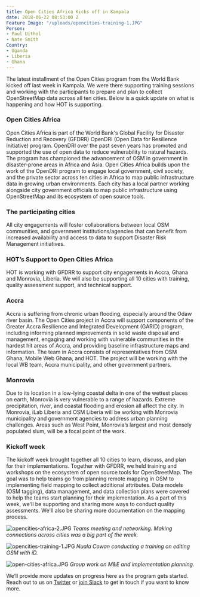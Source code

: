 ```yaml
---
title: Open Cities Africa Kicks off in Kampala
date: 2018-06-22 08:53:00 Z
Feature Image: "/uploads/opencities-training-1.JPG"
Person:
- Paul Uithol
- Nate Smith
Country:
- Uganda
- Liberia
- Ghana
---
```


The latest installment of the Open Cities program from the World Bank kicked off last week in Kampala. We were there supporting training sessions and working with the participants to prepare and plan to collect OpenStreetMap data across all ten cities. Below is a quick update on what is happening and how HOT is supporting. 

### Open Cities Africa

Open Cities Africa is part of the World Bank's Global Facility for Disaster Reduction and Recovery (GFDRR) OpenDRI (Open Data for Resilience Initiative) program. OpenDRI over the past seven years has promoted and supported the use of open data to reduce vulnerability to natural hazards. The program has championed the advancement of OSM in government in disaster-prone areas in Africa and Asia. Open Cities Africa builds upon the work of the OpenDRI program to engage local government, civil society, and the private sector across ten cities in Africa to map public infrastructure data in growing urban environments. Each city has a local partner working alongside city government officials to map public infrastructure using OpenStreetMap and its ecosystem of open source tools.

### The participating cities

All city engagements will foster collaborations between local OSM communities, and government institutions/agencies that can benefit from increased availability and access to data to support Disaster Risk Management initiatives.

### HOT’s Support to Open Cities Africa

HOT is working with GFDRR to support city engagements in Accra, Ghana and Monrovia, Liberia. We will also be supporting all 10 cities with training, quality assessment support, and technical support. 

### Accra

Accra is suffering from chronic urban flooding, especially around the Odaw river basin. The Open Cities project in Accra will support components of the Greater Accra Resilience and Integrated Development (GARID) program, including informing planned improvements in solid waste disposal and management, engaging and working with vulnerable communities in the hardest hit areas of Accra, and providing baseline infrastructure maps and information. The team in Accra consists of representatives from OSM Ghana, Mobile Web Ghana, and HOT. The project will be working with the local WB team, Accra municipality, and other government partners.

### Monrovia

Due to its location in a low-lying coastal delta in one of the wettest places on earth, Monrovia is very vulnerable to a range of hazards. Extreme precipitation, river, and coastal flooding and erosion all affect the city. In Monrovia, iLab Liberia and OSM Liberia will be working with Monrovia municipality and government agencies to address urban planning challenges. Areas such as West Point, Monrovia’s largest and most densely populated slum, will be a focal point of the work.

### Kickoff week

The kickoff week brought together all 10 cities to learn, discuss, and plan for their implementations. Together with GFDRR, we held training and workshops on the ecosystem of open source tools for OpenStreetMap. The goal was to help teams go from planning remote mapping in OSM to implementing field mapping to collect additional attributes. Data models (OSM tagging), data management, and data collection plans were covered to help the teams start planning for their implementation. As a part of this week, we'll be supporting and sharing more ways to conduct quality assessments. We'll also be sharing more documentation on the mapping process.

![opencities-africa-2.JPG](/uploads/opencities-africa-2.JPG)
*Teams meeting and networking. Making connections across cities was a big part of the week.*

![opencities-training-1.JPG](/uploads/opencities-training-1.JPG)
*Nuala Cowan conducting a training on editing OSM with iD.*

![open-cities-africa.JPG](/uploads/open-cities-africa.JPG)
*Group work on M&E and implementation planning.*

We’ll provide more updates on progress here as the program gets started. Reach out to us on [Twitter](https://twitter.com/hotosm) or [join Slack](/get-involved) to get in touch if you want to know more. 
